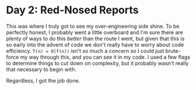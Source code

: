 # Day 2: Red-Nosed Reports

This was where I truly got to see my over-engineering side shine. To be perfectly honest, I probably went a little overboard and I'm sure there are plenty of ways to do this _better_ than the route I went, but given that this is so early into the advent of code we don't really have to worry about code efficiency. `T(n) = O(f(n))` isn't so much a concern so I could just brute-force my way through this, and you can see it in my code. I used a few flags to determine things to cut down on complexity, but it probably wasn't really that necessary to begin with.

Regardless, I got the job done.